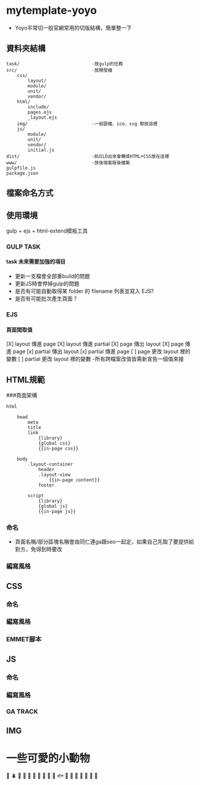 # mytemplate-yoyo
- Yoyo平常切一般官網常用的切版結構，簡單整一下


資料夾結構
---

```
task/							-放gulp的任務
src/							-放開發檔
	css/
		layout/
		module/
		unit/
		vendor/
	html/						
		include/
		pages.ejs
		_layout.ejs
	img/						-一般圖檔、ico、svg 都放這裡
	js/							
		module/
		unit/
		vendor/
		initial.js
dist/							-BUILD出來會轉成HTML+CSS放在這裡
www/							-放後端套版後檔案
gulpfile.js
package.json

```



檔案命名方式
---


使用環境
---
gulp + ejs + html-extend模板工具

### GULP TASK

#### task 未來需要加強的項目
- 更新一支檔會全部重build的問題
- 更新JS時會停掉gulp的問題
- 是否有可能自動取得某 folder 的 filename 列表並寫入 EJS?
- 是否有可能批次產生頁面？

### EJS

#### 頁面間取值
[X] layout 傳進 page
[X] layout 傳進 partial
[X] page 傳出 layout
[X] page 傳進 page
[x] partial 傳出 layout
[x] partial 傳進 page
[ ] page 更改 layout 裡的變數
[ ] partial 更改 layout 裡的變數	-所有跨檔案改值皆需新宣告一個值來接

HTML規範
---

###頁面架構
```
html

	head
		meta
		title
		link
			{library}
			{global css}
			{{in-page css}}

	body
		.layout-container
			header
			.layout-view
				{{in-page content}}
			footer

		script
			{library}
			{global js}
			{{in-page js}}

```

### 命名
- 頁面名稱/部分區塊名稱會由同仁連ga跟seo一起定，如果自己先取了要提供給對方，免得到時要改

### 編寫風格



CSS
---

### 命名

### 編寫風格

### EMMET腳本



JS
---

### 命名

### 編寫風格

### GA TRACK



IMG
---


一些可愛的小動物
===
:octopus: :beetle: :hamster: :tiger: :baby_chick: :tropical_fish: :bug: :turtle: :dolphin: :whale: :fish: :space_invader: :ram: :elephant: :rabbit: :koala: :boar: :penguin: